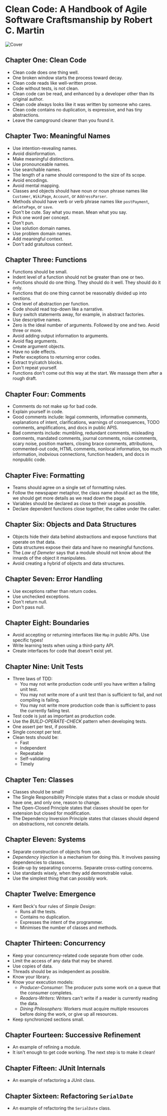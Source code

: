 # Clean Code: A Handbook of Agile Software Craftsmanship by Robert C. Martin

![Cover](./cover.jpg)

## Chapter One: Clean Code

* Clean code does one thing well.
* One broken window starts the process toward decay.
* Clean code reads like well-written prose.
* Code without tests, is not clean.
* Clean code can be read, and enhanced by a developer other than its original author.
* Clean code always looks like it was written by someone who cares.
* Clean code contains no duplication, is expressive, and has tiny abstractions.
* Leave the campground cleaner than you found it.

## Chapter Two: Meaningful Names

* Use intention-revealing names.
* Avoid disinformation.
* Make meaningful distinctions.
* Use pronounceable names.
* Use searchable names.
* The length of a name should correspond to the size of its scope.
* Avoid encodings.
* Avoid mental mapping.
* Classes and objects should have noun or noun phrase names like `Customer`, `WikiPage`, `Account`, or `AddressParser`.
* Methods should have verb or verb phrase names like `postPayment`, `deletePage`, or `save`.
* Don't be cute. Say what you mean. Mean what you say.
* Pick one word per concept.
* Don't pun.
* Use solution domain names.
* Use problem domain names.
* Add meaningful context.
* Don't add gratuitous context.

## Chapter Three: Functions

* Functions should be small.
* Indent level of a function should not be greater than one or two.
* Functions should do one thing. They should do it well. They should do it only.
* Functions that do one thing cannot be reasonably divided up into sections.
* One level of abstraction per function.
* Code should read top-down like a narrative.
* Bury switch statements away, for example, in abstract factories.
* Use descriptive names.
* Zero is the ideal number of arguments. Followed by one and two. Avoid three or more.
* Avoid adding output information to arguments.
* Avoid flag arguments.
* Create argument objects.
* Have no side effects.
* Prefer exceptions to returning error codes.
* Extract try/catch blocks.
* Don't repeat yourself.
* Functions don't come out this way at the start. We massage them after a rough draft.

## Chapter Four: Comments

* Comments do not make up for bad code.
* Explain yourself in code.
* Good comments include: legal comments, informative comments, explanations of intent, clarifications,
warnings of consequences, TODO comments, amplifications, and docs in public APIS.
* Bad comments include: mumbling, redundant comments, misleading comments, mandated comments, journal
comments, noise comments, scary noise, position markers, closing brace comments, attributions, commented-out
code, HTML comments, nonlocal information, too much information, inobvious connections, function headers,
and docs in nonpublic code.

## Chapter Five: Formatting

* Teams should agree on a single set of formatting rules.
* Follow the newspaper metaphor, the class name should act as the title, we should get more details as we
read down the page.
* Variables should be declared as close to their usage as possible.
* Declare dependent functions close together, the callee under the caller.

## Chapter Six: Objects and Data Structures

* Objects hide their data behind abstractions and expose functions that operate on that data.
* Data structures expose their data and have no meaningful functions.
* The *Law of Demeter* says that a module should not know about the innards of the object it manipulates.
* Avoid creating a hybrid of objects and data structures.

## Chapter Seven: Error Handling

* Use exceptions rather than return codes.
* Use unchecked exceptions.
* Don't return null.
* Don't pass null.

## Chapter Eight: Boundaries

* Avoid accepting or returning interfaces like `Map` in public APIs. Use specific types!
* Write learning tests when using a third-party API.
* Create interfaces for code that doesn't exist yet.

## Chapter Nine: Unit Tests

* Three laws of TDD:
  * You may not write production code until you have written a failing unit test.
  * You may not write more of a unit test than is sufficient to fail, and not compiling is failing.
  * You may not write more production code than is sufficient to pass the currently failing test.
* Test code is just as important as production code.
* Use the *BUILD-OPERATE-CHECK* pattern when developing tests.
* One assert per test, if possible.
* Single concept per test.
* Clean tests should be:
  * Fast
  * Independent
  * Repeatable
  * Self-validating
  * Timely

## Chapter Ten: Classes

* Classes should be small!
* The Single Responsibility Principle states that a class or module should have one, and only one, reason to change.
* The Open-Closed Principle states that classes should be open for extension but closed for modification.
* The Dependency Inversion Principle states that classes should depend on abstractions, not concrete details.

## Chapter Eleven: Systems

* Separate construction of objects from use.
* *Dependency Injection* is a mechanism for doing this. It involves passing dependencies to classes.
* Scale-up by separating concerns. Separate cross-cutting concerns.
* Use standards wisely, when they add demonstrable value.
* Use the simplest thing that can possibly work.

## Chapter Twelve: Emergence

* Kent Beck's four rules of *Simple Design*:
  * Runs all the tests.
  * Contains no duplication.
  * Expresses the intent of the programmer.
  * Minimises the number of classes and methods.

## Chapter Thirteen: Concurrency

* Keep your concurrency-related code separate from other code.
* Limit the access of any data that may be shared.
* Use copies of data.
* Threads should be as independent as possible.
* Know your library.
* Know your execution models:
  * *Producer-Consumer*: The producer puts some work on a queue that the consumer completes.
  * *Readers-Writers*: Writers can't write if a reader is currently reading the data.
  * *Dining Philosophers*: Workers must acquire multiple resources before doing the work, or give up all resources.
* Keep synchronized sections small.

## Chapter Fourteen: Successive Refinement

* An example of refining a module.
* It isn't enough to get code working. The next step is to make it clean!

## Chapter Fifteen: JUnit Internals

* An example of refactoring a JUnit class.

## Chapter Sixteen: Refactoring `SerialDate`

* An example of refactoring the `SerialDate` class.
